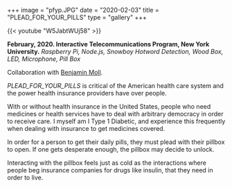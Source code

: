 +++
image = "pfyp.JPG"
date = "2020-02-03"
title = "PLEAD_FOR_YOUR_PILLS"
type = "gallery"
+++

{{< youtube "W5JabtWUj58" >}}
<br>

__February, 2020. Interactive Telecommunications Program, New York University.__ 
*Raspberry Pi, Node.js, Snowboy Hotword Detection, Wood Box, LED, Microphone, Pill Box* 

Collaboration with [Benjamin Moll](https://wp.nyu.edu/benjaminmoll/plead-for-pills-with-noah-kernis/).

*PLEAD_FOR_YOUR_PILLS* is critical of the American health care system and the power health insurance providers have over people. 

With or without health insurance in the United States, people who need medicines or health services have to deal with arbitrary democracy in order to receive care. I myself am I Type 1 Diabetic, and experience this frequently when dealing with insurance to get medicines covered. 

In order for a person to get their daily pills, they must plead with their pillbox to open. If one gets desperate enough, the pillbox may decide to unlock.

Interacting with the pillbox feels just as cold as the interactions where people beg insurance companies for drugs like insulin, that they need in order to live.
